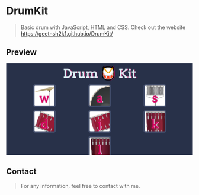 # DrumKit

> Basic drum with JavaScript, HTML and CSS. Check out the website https://geetnsh2k1.github.io/DrumKit/

## Preview

![Landing Page-1](/1.png)

## Contact

> For any information, feel free to contact with me.
